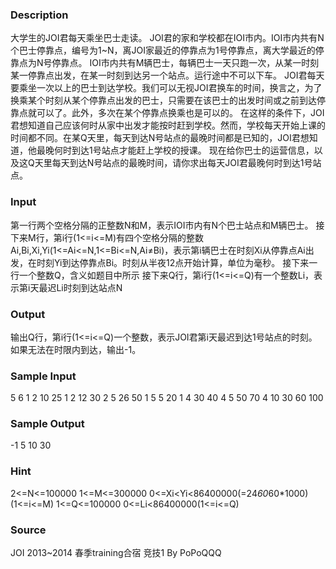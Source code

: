 
### Description
大学生的JOI君每天乘坐巴士走读。
JOI君的家和学校都在IOI市内。IOI市内共有N个巴士停靠点，编号为1~N，离JOI家最近的停靠点为1号停靠点，离大学最近的停靠点为N号停靠点。
IOI市内共有M辆巴士，每辆巴士一天只跑一次，从某一时刻某一停靠点出发，在某一时刻到达另一个站点。运行途中不可以下车。
JOI君每天要乘坐一次以上的巴士到达学校。我们可以无视JOI君换车的时间，换言之，为了换乘某个时刻从某个停靠点出发的巴士，只需要在该巴士的出发时间或之前到达停靠点就可以了。此外，多次在某个停靠点换乘也是可以的。
在这样的条件下，JOI君想知道自己应该何时从家中出发才能按时赶到学校。然而，学校每天开始上课的时间都不同。在某Q天里，每天到达N号站点的最晚时间都是已知的，JOI君想知道，他最晚何时到达1号站点才能赶上学校的授课。
现在给你巴士的运营信息，以及这Q天里每天到达N号站点的最晚时间，请你求出每天JOI君最晚何时到达1号站点。

### Input
第一行两个空格分隔的正整数N和M，表示IOI市内有N个巴士站点和M辆巴士。
接下来M行，第i行(1<=i<=M)有四个空格分隔的整数Ai,Bi,Xi,Yi(1<=Ai<=N,1<=Bi<=N,Ai≠Bi)，表示第i辆巴士在时刻Xi从停靠点Ai出发，在时刻Yi到达停靠点Bi。时刻从半夜12点开始计算，单位为毫秒。
接下来一行一个整数Q，含义如题目中所示
接下来Q行，第i行(1<=i<=Q)有一个整数Li，表示第i天最迟Li时刻到达站点N

### Output
输出Q行，第i行(1<=i<=Q)一个整数，表示JOI君第i天最迟到达1号站点的时刻。
如果无法在时限内到达，输出-1。

### Sample Input
5 6
1 2 10 25
1 2 12 30
2 5 26 50
1 5 5 20
1 4 30 40
4 5 50 70
4
10
30
60
100
### Sample Output
-1
5
10
30
### Hint
2<=N<=100000
1<=M<=300000
0<=Xi<Yi<86400000(=24*60*60*1000)(1<=i<=M)
1<=Q<=100000
0<=Li<86400000(1<=i<=Q)

### Source
JOI 2013~2014 春季training合宿 竞技1 By PoPoQQQ